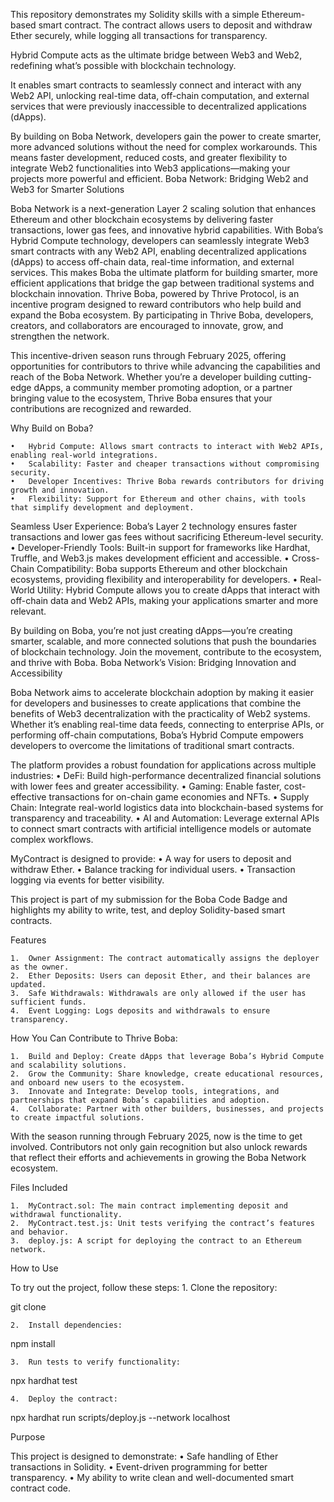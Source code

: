 This repository demonstrates my Solidity skills with a simple Ethereum-based smart contract. The contract allows users to deposit and withdraw Ether securely, while logging all transactions for transparency.

Hybrid Compute acts as the ultimate bridge between Web3 and Web2, redefining what’s possible with blockchain technology.

It enables smart contracts to seamlessly connect and interact with any Web2 API, unlocking real-time data, off-chain computation, and external services that were previously inaccessible to decentralized applications (dApps).

By building on Boba Network, developers gain the power to create smarter, more advanced solutions without the need for complex workarounds. This means faster development, reduced costs, and greater flexibility to integrate Web2 functionalities into Web3 applications—making your projects more powerful and efficient.
Boba Network: Bridging Web2 and Web3 for Smarter Solutions

Boba Network is a next-generation Layer 2 scaling solution that enhances Ethereum and other blockchain ecosystems by delivering faster transactions, lower gas fees, and innovative hybrid capabilities. With Boba’s Hybrid Compute technology, developers can seamlessly integrate Web3 smart contracts with any Web2 API, enabling decentralized applications (dApps) to access off-chain data, real-time information, and external services. This makes Boba the ultimate platform for building smarter, more efficient applications that bridge the gap between traditional systems and blockchain innovation.
Thrive Boba, powered by Thrive Protocol, is an incentive program designed to reward contributors who help build and expand the Boba ecosystem. By participating in Thrive Boba, developers, creators, and collaborators are encouraged to innovate, grow, and strengthen the network.

This incentive-driven season runs through February 2025, offering opportunities for contributors to thrive while advancing the capabilities and reach of the Boba Network. Whether you’re a developer building cutting-edge dApps, a community member promoting adoption, or a partner bringing value to the ecosystem, Thrive Boba ensures that your contributions are recognized and rewarded.

Why Build on Boba?

	•	Hybrid Compute: Allows smart contracts to interact with Web2 APIs, enabling real-world integrations.
	•	Scalability: Faster and cheaper transactions without compromising security.
	•	Developer Incentives: Thrive Boba rewards contributors for driving growth and innovation.
	•	Flexibility: Support for Ethereum and other chains, with tools that simplify development and deployment.
 Seamless User Experience: Boba’s Layer 2 technology ensures faster transactions and lower gas fees without sacrificing Ethereum-level security.
	•	Developer-Friendly Tools: Built-in support for frameworks like Hardhat, Truffle, and Web3.js makes development efficient and accessible.
	•	Cross-Chain Compatibility: Boba supports Ethereum and other blockchain ecosystems, providing flexibility and interoperability for developers.
	•	Real-World Utility: Hybrid Compute allows you to create dApps that interact with off-chain data and Web2 APIs, making your applications smarter and more relevant.

By building on Boba, you’re not just creating dApps—you’re creating smarter, scalable, and more connected solutions that push the boundaries of blockchain technology. Join the movement, contribute to the ecosystem, and thrive with Boba.
Boba Network’s Vision: Bridging Innovation and Accessibility

Boba Network aims to accelerate blockchain adoption by making it easier for developers and businesses to create applications that combine the benefits of Web3 decentralization with the practicality of Web2 systems. Whether it’s enabling real-time data feeds, connecting to enterprise APIs, or performing off-chain computations, Boba’s Hybrid Compute empowers developers to overcome the limitations of traditional smart contracts.

The platform provides a robust foundation for applications across multiple industries:
	•	DeFi: Build high-performance decentralized financial solutions with lower fees and greater accessibility.
	•	Gaming: Enable faster, cost-effective transactions for on-chain game economies and NFTs.
	•	Supply Chain: Integrate real-world logistics data into blockchain-based systems for transparency and traceability.
	•	AI and Automation: Leverage external APIs to connect smart contracts with artificial intelligence models or automate complex workflows.

MyContract is designed to provide:
	•	A way for users to deposit and withdraw Ether.
	•	Balance tracking for individual users.
	•	Transaction logging via events for better visibility.

This project is part of my submission for the Boba Code Badge and highlights my ability to write, test, and deploy Solidity-based smart contracts.

Features

	1.	Owner Assignment: The contract automatically assigns the deployer as the owner.
	2.	Ether Deposits: Users can deposit Ether, and their balances are updated.
	3.	Safe Withdrawals: Withdrawals are only allowed if the user has sufficient funds.
	4.	Event Logging: Logs deposits and withdrawals to ensure transparency.

 How You Can Contribute to Thrive Boba:

	1.	Build and Deploy: Create dApps that leverage Boba’s Hybrid Compute and scalability solutions.
	2.	Grow the Community: Share knowledge, create educational resources, and onboard new users to the ecosystem.
	3.	Innovate and Integrate: Develop tools, integrations, and partnerships that expand Boba’s capabilities and adoption.
	4.	Collaborate: Partner with other builders, businesses, and projects to create impactful solutions.

With the season running through February 2025, now is the time to get involved. Contributors not only gain recognition but also unlock rewards that reflect their efforts and achievements in growing the Boba Network ecosystem.

Files Included

	1.	MyContract.sol: The main contract implementing deposit and withdrawal functionality.
	2.	MyContract.test.js: Unit tests verifying the contract’s features and behavior.
	3.	deploy.js: A script for deploying the contract to an Ethereum network.

How to Use

To try out the project, follow these steps:
	1.	Clone the repository:

git clone 
 


	2.	Install dependencies:

npm install  


	3.	Run tests to verify functionality:

npx hardhat test  


	4.	Deploy the contract:

npx hardhat run scripts/deploy.js --network localhost  

Purpose

This project is designed to demonstrate:
	•	Safe handling of Ether transactions in Solidity.
	•	Event-driven programming for better transparency.
	•	My ability to write clean and well-documented smart contract code.
